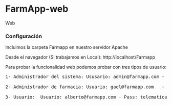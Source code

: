 FarmApp-web
===========

Web

<h3> Configuración </h3>


Incluimos la carpeta Farmapp en nuestro servidor Apache

Desde el navegador (Si trabajamos en Local): http://localhost/Farmapp

Para probar la funcionalidad web podemos probar con tres tipos de usuario:

<pre>
1- Administrador del sistema: Ususario: admin@farmapp.com - Pass: telematica

2- Administrador de farmacia: Usuario: gael@farmapp.com   - Pass: telematica

3- Usuario:  Usuario: alberto@farmapp.com - Pass: telematica

</pre>
